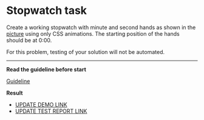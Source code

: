 # Stopwatch task

Create a working stopwatch with minute and second hands as shown in the [picture](stopwatch.png) using only CSS animations. The starting position of the hands should be at 0:00.

For this problem, testing of your solution will not be automated.

---
**Read the guideline before start**

[Guideline](https://github.com/mate-academy/layout_task-guideline/blob/master/README.md)

**Result**

- [UPDATE DEMO LINK](https://OlhaMazurenko.github.io/layout_stop-watch/)
- [UPDATE TEST REPORT LINK](https://OlhaMazurenko.github.io/layout_stop-watch/report/html_report/)

